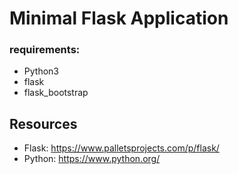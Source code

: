 # Minimal Flask Application
### requirements:
- Python3
- flask
- flask_bootstrap

## Resources
* Flask: https://www.palletsprojects.com/p/flask/
* Python: https://www.python.org/
